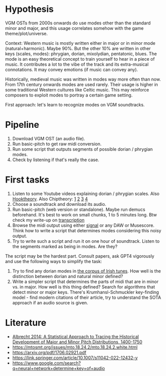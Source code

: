 # Hypothesis

VGM OSTs from 2000s onwards do use modes other than the standard minor and major, and this usage correlates somehow with the game theme/plot/universe.

Context: Western music is mostly written either in major or in minor mode (natural+harmonic). Maybe 90%. But the other 10% are written in other keys (scales, modes): phrygian, dorian, mixolydian, pentatonic, blues. The mode is an easy theoretical concept to train yourself to hear in a piece of music. It contributes a lot to the vibe of the track and its extra-musical connotations. It may convey emotions (if music can convey any).

Historically, medieval music was written in modes way more often than now. From 17th century onwards modes are used rarely. Their usage is higher in some traditional Western cultures like Celtic music. This may reinforce composers to exploit modes to portray a certain game setting.

First approach: let's learn to recognize modes on VGM soundtracks.

# Pipeline
1. Download VGM OST (an audio file).
2. Run basic-pitch to get raw midi conversion.
3. Run some script that outputs segments of possible dorian / phrygian modes.
4. Check by listening if that's really the case.

# First tasks
1. Listen to some Youtube videos explaining dorian / phrygian scales. Also [Hooktheory](https://book-two.hooktheory.com/section/dorian-mode). Also Chiptheory: [1](https://vpavlenko.github.io/chiptheory/search/scale/phrygian) [2](https://vpavlenko.github.io/chiptheory/search/scale/dorian) [3](https://vpavlenko.github.io/chiptheory/search/harmony/dorian_shuttle) [4](https://vpavlenko.github.io/chiptheory/search/harmony/phrygian_shuttle)
2. Choose a soundtrack and download its audio.
3. Run basic-pitch (web version or standalone). Maybe run demucs beforehand. It's best to work on small chunks, 1 to 5 minutes long. Btw check my write-up on [transcription](https://github.com/vpavlenko/study-music/blob/main/parts/transcription.md)
4. Browse the midi output using either [signal](https://signal.vercel.app/) or any DAW or Musescore. Think how to write a script that determines modes considering this noisy output.
5. Try to write such a script and run it on one hour of soundtrack. Listen to the segments marked as being in modes. Are they?

The script may be the hardest part. Consult papers, ask GPT4 vigorously and use the following ways to simplify the task:
1. Try to find any dorian modes in [the corpus of Irish tunes](http://www.oldmusicproject.com/oneils1.html). How well is the distinction between dorian and natural minor defined?
2. Write a simpler script that determines the parts of midi that are in minor vs. in major. How well is this thing defined? Search for algorithms that detect minor or major keys. There's Krumhansl-Schmuckler key-finding model - find modern citations of their article, try to understand the SOTA approach if an audio source is given.

# Literature
- [Albrecht 2014: A Statistical Approach to Tracing the Historical Development of Major and Minor Pitch Distributions, 1400-1750](https://www.dropbox.com/scl/fi/qiybsaymwg1dm4eg8ktmh/albrecht2014.pdf?rlkey=wp0yuxl118ztfbuf7rj1ehux7&dl=0)
- https://mtosmt.org/issues/mto.18.24.2/mto.18.24.2.white.html
- https://arxiv.org/pdf/1706.02921.pdf
- https://link.springer.com/article/10.1007/s11042-022-12432-y
- https://www.google.com/search?q=neural+network+determine+key+of+audio
